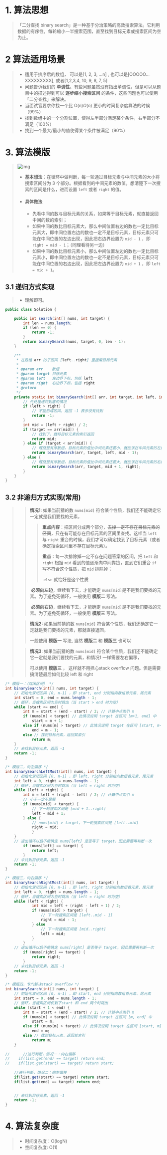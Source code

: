 # 1. 算法思想

> 「二分查找 binary search」是一种基于分治策略的高效搜索算法。它利用数据的有序性，每轮缩小一半搜索范围，直至找到目标元素或搜索区间为空为止。

# 2 算法适用场景

> - 适用于排序后的数组， 可以是[1, 2, 3, …n] , 也可以是[OOOOO…XXXXXXXXX], 或者[1,2,3,4, 10, 9, 8, 7, 5]
> - 问题告诉我们的 **单调性**。有些问题虽然没有指出单调性，但是可以从题目中的描述得到可以 **逐步缩小搜索区间** 的条件，这些问题也可以使用「二分查找」来解决。
> - 当面试官要求你找一个比 O(n)*O*(*n*) 更小的时间复杂度算法的时候（99%）
> - 找到数组中的一个分割位置，使得左半部分满足某个条件，右半部分不满足（100%）
> - 找到一个最大/最小的值使得某个条件被满足（90%）

# 3. 算法模版

> ![img](Binary_Search.assets/202305261900059.gif)
>
> - **基本想法**：在循环中做判断，每一轮通过目标元素与中间元素的大小将搜索区间分为 3 个部分。根据看到的中间元素的数值，想清楚下一次搜索的区间是什么，进而设置 `left` 或者 `right` 的值。
>
> - #### 具体做法
>
>   - 先看中间的数与目标元素的关系，如果等于目标元素，就直接返回中间的数的索引；
>   - 如果中间的数比目标元素大，那么中间位置右边的数也一定比目标元素大，即中间位置右边的数也一定不是目标元素，目标元素只可能在中间位置的左边出现，因此把右边界设置为 `mid - 1` ，即 `right = mid - 1`；（同理看待另一边）
>   - 如果中间的数比目标元素小，那么中间位置左边的数也一定比目标元素小，即中间位置左边的数也一定不是目标元素，目标元素只可能在中间位置的右边出现，因此把左边界设置为 `mid + 1` ，即 `left = mid + 1`。

## 3.1 递归方式实现

> - 理解即可。

~~~java
public class Solution {

    public int search(int[] nums, int target) {
        int len = nums.length;
        if (len == 0) {
            return -1;
        }
        return binarySearch(nums, target, 0, len - 1);
    }

    /**
     * 在数组 arr 的子区间 [left..right] 里搜索目标元素
     *
     * @param arr    数组
     * @param target 目标元素
     * @param left   左边界下标，包括 left
     * @param right  右边界下标，包括 right
     * @return
     */
    private static int binarySearch(int[] arr, int target, int left, int right) {
        // 先处理递归到底的情况
        if (left > right) {
            // 不能形成区间，返回 -1 表示没有找到
            return -1;
        }
        int mid = (left + right) / 2;
        if (target == arr[mid]) {
            // 找到了，就将目标元素的索引返回
            return mid;
        } else if (target < arr[mid]) {
            // 既然是有序数组，目标元素的值比中间元素还要小，就应该在中间元素的左边去找
            return binarySearch(arr, target, left, mid - 1);
        } else {
            // 既然是有序数组，目标元素的值比中间元素还要大，就应该在中间元素的右边去找
            return binarySearch(arr, target, mid + 1, right);
        }
    }
}
~~~

## 3.2 非递归方式实现(常用)

> > **情况1**: 如果当前猜的数 `nums[mid]` 符合某个性质，我们还不能确定它一定就是我们要找的元素，
> >
> > > **重点内容**：把区间分成两个部分，~~去掉一定不存在目标元素的区间~~，只在有可能存在目标元素的区间里查找。这样当 `left` 与 `right` 重合的时候，我们才可以确定找到了目标元素（或者确定搜索区间里不存在目标元素）。
> > >
> > > **重点**：每一次排除掉一定不存在问题答案的区间，把 `left` 和 `right` 根据 `mid` 看到的值逐渐向中间靠拢，直到它们重合	`if` 写不符合这个性质，把 `mid` 排除掉；
> > >
> > > ​	`else` 就恰好是这个性质
> >
> > ​	**必须向左边**，继续看下去，才能确定 `nums[mid]`是不是我们要找的元素。为了避免死循环，一般使用 **模版二** 写法。
> >
> > ​	**必须向右边**，继续看下去，才能确定 `nums[mid]`是不是我们要找的元素。为了避免死循环，一般使用 **模版三** 写法。
>
> 
>
> > **情况2:** 如果当前猜的数 `nums[mid]` 符合某个性质，我们还确定它一定就是我们要找的元素，那就直接返回。
> >
> > 一般使用 **模版一** 写法, 当然 **模版二** 和 **模版三** 也可以
>
> > **情况3**: 如果当前猜的数 `nums[mid]` 符合某个性质，我们还不能确定它一定就是我们要找的元素，和情况1 一样需要左右偏移，
> >
> > 可以使用 **模版三** ， 这样就不用担心stack overflow 问题。但是需要搞清楚最后如何比较 left 和 right

~~~java
/* 模版一：（双闭区间） */
int binarySearch(int[] nums, int target) {
    // 初始化双闭区间 [0, n-1] ，即 start, end 分别指向数组首元素、尾元素
    int start = 0, end = nums.length - 1;
    // 循环，当搜索区间为空时跳出（当 start > end 时为空）
    while (start <= end) {
        int m = start + (end - start) / 2; // 计算中点索引 m
        if (nums[m] < target) // 此情况说明 target 在区间 [m+1, end] 中
            start = m + 1;
        else if (nums[m] > target) // 此情况说明 target 在区间 [start, m-1] 中
            end = m - 1;
        else // 找到目标元素，返回其索引
            return m;
    }
    // 未找到目标元素，返回 -1
    return -1;
}

/* 模版二，向左偏移 */
int binarySearchLeftMost(int[] nums, int target) {
    // 初始化双闭区间 [0, n-1] ，即 left, right 分别指向数组首元素、尾元素
    int left = 0, right = nums.length - 1;
    // 循环，当搜索区间为空时跳出（当 left = right 时为空）
    while (left < right) {
        int m = left + (right - left) / 2; // 计算中点索引 m
        // 小于一定不是解
        if (nums[mid] < target) {
            // 下一轮搜索区间是 [mid + 1..right]
            left = mid + 1;
        } else {
            // nums[mid] > target，下一轮搜索区间是 [left..mid]
            right = mid;
            }
    }
  	// 退出循环以后不能确定 nums[left] 是否等于 target，因此需要再判断一次
        if (nums[left] == target) {
            return left;
        }
    // 未找到目标元素，返回 -1
    return -1;
}

/* 模版三，向右偏移 */
int binarySearchRightMost(int[] nums, int target) {
    // 初始化双闭区间 [0, n-1] ，即 left, right 分别指向数组首元素、尾元素
    int left = 0, right = nums.length - 1;
    // 循环，当搜索区间为空时跳出（当 left = right 时为空）
    while (left < right) {
            int mid = left + (right - left + 1) / 2;
            if (nums[mid] > target) {
                // 下一轮搜索区间是 [left..mid - 1]
                right = mid - 1;
            } else
                // 下一轮搜索区间是 [mid..right]
                left = mid;
            }
        }
  	// 退出循环以后不能确定 nums[right] 是否等于 target，因此需要再判断一次
        if (nums[right] == target) {
            return right;
        }
    // 未找到目标元素，返回 -1
    return -1;
}

/* 模版四，专门解决stack overflow */
int binarySearch(int[] nums, int target) {
    // 初始化双闭区间 [0, n-1] ，即 start, end 分别指向数组首元素、尾元素
    int start = 0, end = nums.length - 1;
    // 循环，当搜索区间仅剩下start 和 end 两个时跳出
    while (start + 1 < end) {
        int m = start + (end - start) / 2; // 计算中点索引 m
        if (nums[m] < target) // 此情况说明 target 在区间 [m, end] 中
            start = m;
        else if (nums[m] > target) // 此情况说明 target 在区间 [start, m] 中
            end = m;
        else // 找到目标元素，返回其索引
            return m;
    }
  
//  	//进行判断，情况一：向右偏移
//    if(list.get(end) == target) return end;
//    if(list.get(start) == target) return start;
  
  	//进行判断，情况二：向左偏移
    if(list.get(start) == target) return start;  
    if(list.get(end) == target) return end;

  
    // 未找到目标元素，返回 -1
    return -1;
}
~~~



# 4. 算法复杂度

> - 时间复杂度：O(logN)
> - 空间复杂度: O(1)


